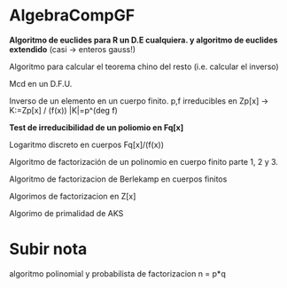 # AlgebraCompGF

**Algoritmo de euclides para R un D.E cualquiera. y algoritmo de euclides extendido** (casi -> enteros gauss!)

Algoritmo para calcular el teorema chino del resto (i.e. calcular el inverso)

Mcd en un D.F.U.


Inverso de un elemento en un cuerpo finito.
	p,f irreducibles en Zp[x] -> K:=Zp[x] / (f(x)) |K|=p^(deg f)



**Test de irreducibilidad de un poliomio en Fq[x]**

Logaritmo discreto en cuerpos Fq[x]/(f(x))



Algoritmo de factorización de un polinomio en cuerpo finito parte 1, 2 y 3.

Algoritmo de factorizacion de Berlekamp en cuerpos finitos 

Algorimos de factorizacion en Z[x]

Algorimo de primalidad de AKS


# Subir nota

algoritmo polinomial y probabilista de factorizacion n = p*q
